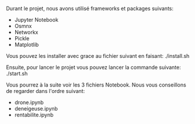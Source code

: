 Durant le projet, nous avons utilisé frameworks et packages suivants:
- Jupyter Notebook
- Osmnx
- Networkx
- Pickle
- Matplotlib

Vous pouvez les installer avec grace au fichier suivant en faisant:
./install.sh

Ensuite, pour lancer le projet vous pouvez lancer la commande suivante:
./start.sh

Vous pourrez à la suite voir les 3 fichiers Notebook.
Nous vous conseillons de regarder dans l'ordre suivant:
- drone.ipynb
- deneigeuse.ipynb
- rentabilite.ipynb
